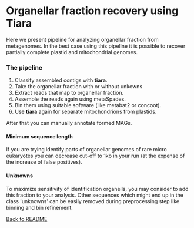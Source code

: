 # Organellar fraction recovery using Tiara

Here we present pipeline for analyzing organellar fraction from metagenomes. In the best case using this pipeline it is possible to recover partially complete plastid and mitochondrial genomes. 

### The pipeline

1. Classify assembled contigs with **tiara**. 
2. Take the organellar fraction with or without unkowns
3. Extract reads that map to organellar fraction.
4. Assemble the reads again using metaSpades.
5. Bin them using suitable software (like metabat2 or concoot). 
6. Use **tiara** again for separate mitochondrions from plastids.

After that you can manually annotate formed MAGs. 

#### Minimum sequence length

If you are trying identify parts of organellar genomes of rare micro eukaryotes you can decrease cut-off to 1kb in your run (at the expense of the increase of false positives). 

#### Unknowns

To maximize sensitivity of identification organells, you may consider to add this fraction to your analysis.  Other sequences which might end up in the class 'unknowns' can be easily removed during preprocessing step like binning and bin refinement.


[Back to README](README.md)
